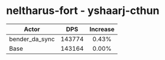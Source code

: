 # neltharus-fort - yshaarj-cthun
| Actor | DPS | Increase |
|---|:---:|:---:|
|bender_da_sync|143774|0.43%|
|Base|143164|0.00%|
